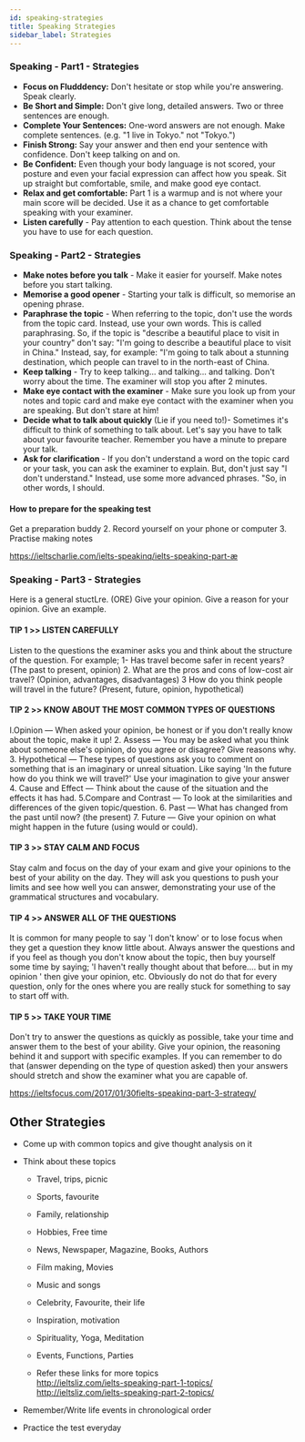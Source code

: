 ```yaml
---
id: speaking-strategies
title: Speaking Strategies
sidebar_label: Strategies
---
```


### Speaking - Part1 - Strategies

- **Focus on Fludddency:** Don't hesitate or stop while you're answering. Speak clearly.
- **Be Short and Simple:** Don't give long, detailed answers. Two or three sentences are enough.
- **Complete Your Sentences:** One-word answers are not enough. Make complete sentences. (e.g. "1 live in Tokyo." not "Tokyo.")
- **Finish Strong:** Say your answer and then end your sentence with confidence. Don't keep talking on and on.
- **Be Confident:** Even though your body language is not scored, your posture and even your facial expression can affect how you speak. Sit up straight but comfortable, smile, and make good eye contact.
- **Relax and get comfortable:** Part 1 is a warmup and is not where your main score will be decided.
Use it as a chance to get comfortable speaking with your examiner.
- **Listen carefully** - Pay attention to each question. Think about the tense you have to use for each question.

### Speaking - Part2 - Strategies

- **Make notes before you talk** - Make it easier for yourself. Make notes before you start talking.
- **Memorise a good opener** - Starting your talk is difficult, so memorise an opening phrase.
- **Paraphrase the topic** - When referring to the topic, don't use the words from the topic card. Instead, use your own words. This is called paraphrasing. So, if the topic is "describe a beautiful place to visit in your country" don't say: "I'm going to describe a beautiful place to visit in China." Instead, say, for example: "I'm going to talk about a stunning destination, which people can travel to in the north-east of China.
- **Keep talking** - Try to keep talking... and talking... and talking. Don't worry about the time. The examiner will stop you after 2 minutes.
- **Make eye contact with the examiner** - Make sure you look up from your notes and topic card and make eye contact with the examiner when you are speaking. But don't stare at him!
- **Decide what to talk about quickly** (Lie if you need to!)- Sometimes it's difficult to think of something to talk about. Let's say you have to talk about your favourite teacher. Remember you have a minute to prepare your talk.
- **Ask for clarification** - If you don't understand a word on the topic card or your task, you can ask the examiner to explain. But, don't just say "l don't understand." Instead, use some more advanced phrases. "So, in other words, I should.

#### How to prepare for the speaking test

Get a preparation buddy 2. Record yourself on your phone or computer 3. Practise making notes

https://ieltscharlie.com/ielts-speakinq/ielts-speakinq-part-æ
​

### Speaking - Part3 - Strategies

Here is a general stuctLre. (ORE) Give your opinion. Give a reason for your opinion. Give an example.

#### TIP 1 >> LISTEN CAREFULLY  
Listen to the questions the examiner asks you and think about the structure of the question. For example; 1- Has travel become safer in recent years? (The past to present, opinion) 2. What are the pros and cons of low-cost air travel? (Opinion, advantages, disadvantages) 3 How do you think people will travel in the future? (Present, future, opinion, hypothetical)

#### TIP 2 >> KNOW ABOUT THE MOST COMMON TYPES OF QUESTIONS  
I.Opinion — When asked your opinion, be honest or if you don't really know about the topic, make it up! 2. Assess — You may be asked what you think about someone else's opinion, do you agree or disagree? Give reasons why. 3. Hypothetical — These types of questions ask you to comment on something that is an imaginary or unreal situation. Like saying 'In the future how do you think we will travel?' Use your imagination to give your answer 4. Cause and Effect — Think about the cause of the situation and the effects it has had. 5.Compare and Contrast — To look at the similarities and differences of the given topic/question. 6. Past — What has changed from the past until now? (the present) 7. Future — Give your opinion on what might happen in the future (using would or could).

#### TIP 3 >> STAY CALM AND FOCUS  
Stay calm and focus on the day of your exam and give your opinions to the best of your ability on the day. They will ask you questions to push your limits and see how well you can answer, demonstrating your use of the grammatical structures and vocabulary.

#### TIP 4 >> ANSWER ALL OF THE QUESTIONS  
It is common for many people to say 'l don't know' or to lose focus when they get a question they know little about. Always answer the questions and if you feel as though you don't know about the topic, then buy yourself some time by saying; 'l haven't really thought about that before.... but in my opinion ' then give your opinion, etc. Obviously do not do that for every question, only for the ones where you are really stuck for something to say to start off with.

#### TIP 5 >> TAKE YOUR TIME  
Don't try to answer the questions as quickly as possible, take your time and answer them to the best of your ability. Give your opinion, the reasoning behind it and support with specific examples. If you can remember to do that (answer depending on the type of question asked) then your answers should stretch and show the examiner what you are capable of.
    
https://ieltsfocus.com/2017/01/30fielts-speakinq-part-3-strateqy/
​

## Other Strategies

* Come up with common topics and give thought analysis on it
* Think about these topics
    * Travel, trips, picnic
    * Sports, favourite
    * Family, relationship 
    * Hobbies, Free time
    * News, Newspaper, Magazine, Books, Authors
    * Film making, Movies
    * Music and songs
    * Celebrity, Favourite, their life
    * Inspiration, motivation
    * Spirituality, Yoga, Meditation
    * Events, Functions, Parties

    * Refer these links for more topics  
    http://ieltsliz.com/ielts-speaking-part-1-topics/  
    http://ieltsliz.com/ielts-speaking-part-2-topics/
    
* Remember/Write life events in chronological order
* Practice the test everyday


